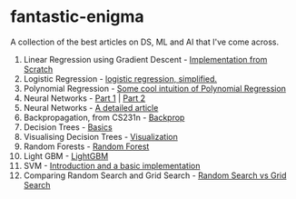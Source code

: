 # fantastic-enigma
A collection of the best articles on DS, ML and AI that I've come across. 

1.  Linear Regression using Gradient Descent - [Implementation from Scratch](https://towardsdatascience.com/linear-regression-using-gradient-descent-97a6c8700931)
2.  Logistic Regression - [logistic regression, simplified.](https://medium.com/data-science-group-iitr/logistic-regression-simplified-9b4efe801389)
3.  Polynomial Regression - [Some cool intuition of Polynomial Regression](https://towardsdatascience.com/polynomial-regression-bbe8b9d97491)
4.   Neural Networks - [Part 1](https://towardsdatascience.com/introducing-deep-learning-and-neural-networks-deep-learning-for-rookies-1-bd68f9cf5883) | [Part 2](https://towardsdatascience.com/multi-layer-neural-networks-with-sigmoid-function-deep-learning-for-rookies-2-bf464f09eb7f)
5.   Neural Networks - [A detailed article](https://towardsdatascience.com/everything-you-need-to-know-about-neural-networks-and-backpropagation-machine-learning-made-easy-e5285bc2be3a)
6. Backpropagation, from CS231n - [Backprop](https://karpathy.medium.com/yes-you-should-understand-backprop-e2f06eab496b)
7. Decision Trees - [Basics](https://towardsdatascience.com/visualizing-decision-trees-with-python-scikit-learn-graphviz-matplotlib-1c50b4aa68dc)
8. Visualising Decision Trees - [Visualization](https://towardsdatascience.com/visualizing-decision-trees-with-python-scikit-learn-graphviz-matplotlib-1c50b4aa68dc)
9. Random Forests - [Random Forest](https://towardsdatascience.com/understanding-random-forest-58381e0602d2)
10. Light GBM - [LightGBM](https://medium.com/@pushkarmandot/https-medium-com-pushkarmandot-what-is-lightgbm-how-to-implement-it-how-to-fine-tune-the-parameters-60347819b7fc)
11. SVM - [Introduction and a basic implementation](https://link.medium.com/prANejG90hb)
12. Comparing Random Search and Grid Search - [Random Search vs Grid Search](https://link.medium.com/r0jSgTP90hb)
